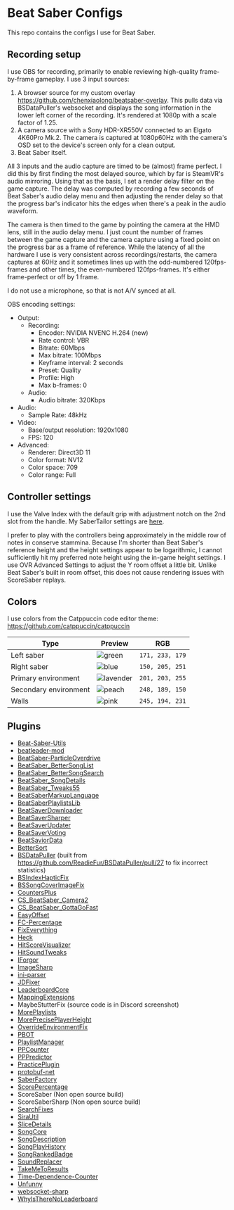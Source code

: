 # Beat Saber Configs

This repo contains the configs I use for Beat Saber.

## Recording setup

I use OBS for recording, primarily to enable reviewing high-quality frame-by-frame gameplay. I use 3 input sources:

1. A browser source for my custom overlay https://github.com/chenxiaolong/beatsaber-overlay. This pulls data via BSDataPuller's websocket and displays the song information in the lower left corner of the recording. It's rendered at 1080p with a scale factor of 1.25.
2. A camera source with a Sony HDR-XR550V connected to an Elgato 4K60Pro Mk.2. The camera is captured at 1080p60Hz with the camera's OSD set to the device's screen only for a clean output.
3. Beat Saber itself.

All 3 inputs and the audio capture are timed to be (almost) frame perfect. I did this by first finding the most delayed source, which by far is SteamVR's audio mirroring. Using that as the basis, I set a render delay filter on the game capture. The delay was computed by recording a few seconds of Beat Saber's audio delay menu and then adjusting the render delay so that the progress bar's indicator hits the edges when there's a peak in the audio waveform.

The camera is then timed to the game by pointing the camera at the HMD lens, still in the audio delay menu. I just count the number of frames between the game capture and the camera capture using a fixed point on the progress bar as a frame of reference. While the latency of all the hardware I use is very consistent across recordings/restarts, the camera captures at 60Hz and it sometimes lines up with the odd-numbered 120fps-frames and other times, the even-numbered 120fps-frames. It's either frame-perfect or off by 1 frame.

I do not use a microphone, so that is not A/V synced at all.

OBS encoding settings:

* Output:
    * Recording:
        * Encoder: NVIDIA NVENC H.264 (new)
        * Rate control: VBR
        * Bitrate: 60Mbps
        * Max bitrate: 100Mbps
        * Keyframe interval: 2 seconds
        * Preset: Quality
        * Profile: High
        * Max b-frames: 0
    * Audio:
        * Audio bitrate: 320Kbps
* Audio:
    * Sample Rate: 48kHz
* Video:
    * Base/output resolution: 1920x1080
    * FPS: 120
* Advanced:
    * Renderer: Direct3D 11
    * Color format: NV12
    * Color space: 709
    * Color range: Full

## Controller settings

I use the Valve Index with the default grip with adjustment notch on the 2nd slot from the handle. My SaberTailor settings are [here](UserData/SaberTailor.json).

I prefer to play with the controllers being approximately in the middle row of notes in conserve stammina. Because I'm shorter than Beat Saber's reference height and the height settings appear to be logarithmic, I cannot sufficiently hit my preferred note height using the in-game height settings. I use OVR Advanced Settings to adjust the Y room offset a little bit. Unlike Beat Saber's built in room offset, this does not cause rendering issues with ScoreSaber replays.

## Colors

I use colors from the Catppuccin code editor theme: https://github.com/catppuccin/catppuccin

| Type                  | Preview     | RGB             |
|-----------------------|-------------|-----------------|
| Left saber            | ![green]    | `171, 233, 179` |
| Right saber           | ![blue]     | `150, 205, 251` |
| Primary environment   | ![lavender] | `201, 203, 255` |
| Secondary environment | ![peach]    | `248, 189, 150` |
| Walls                 | ![pink]     | `245, 194, 231` |

[green]: https://raw.githubusercontent.com/catppuccin/catppuccin/dev/assets/palette/circles/green.png
[blue]: https://raw.githubusercontent.com/catppuccin/catppuccin/dev/assets/palette/circles/blue.png
[lavender]: https://raw.githubusercontent.com/catppuccin/catppuccin/dev/assets/palette/circles/lavender.png
[peach]: https://raw.githubusercontent.com/catppuccin/catppuccin/dev/assets/palette/circles/peach.png
[pink]: https://raw.githubusercontent.com/catppuccin/catppuccin/dev/assets/palette/circles/pink.png

## Plugins

* [Beat-Saber-Utils](https://github.com/Kylemc1413/Beat-Saber-Utils)
* [beatleader-mod](https://github.com/BeatLeader/beatleader-mod)
* [BeatSaber-ParticleOverdrive](https://github.com/Shadnix-was-taken/BeatSaber-ParticleOverdrive)
* [BeatSaber_BetterSongList](https://github.com/kinsi55/BeatSaber_BetterSongList)
* [BeatSaber_BetterSongSearch](https://github.com/kinsi55/BeatSaber_BetterSongSearch)
* [BeatSaber_SongDetails](https://github.com/kinsi55/BeatSaber_SongDetails)
* [BeatSaber_Tweaks55](https://github.com/kinsi55/BeatSaber_Tweaks55)
* [BeatSaberMarkupLanguage](https://github.com/monkeymanboy/BeatSaberMarkupLanguage)
* [BeatSaberPlaylistsLib](https://github.com/Zingabopp/BeatSaberPlaylistsLib)
* [BeatSaverDownloader](https://github.com/Top-Cat/BeatSaverDownloader)
* [BeatSaverSharper](https://github.com/Auros/BeatSaverSharper)
* [BeatSaverUpdater](https://github.com/rithik-b/BeatSaverUpdater)
* [BeatSaverVoting](https://github.com/Top-Cat/BeatSaverVoting)
* [BeatSaviorData](https://github.com/Mystogan98/BeatSaviorData)
* [BetterSort](https://github.com/nanikit/BetterSort)
* [BSDataPuller](https://github.com/kOFReadie/BSDataPuller) (built from https://github.com/ReadieFur/BSDataPuller/pull/27 to fix incorrect statistics)
* [BSIndexHapticFix](https://github.com/hardcpp/BSIndexHapticFix)
* [BSSongCoverImageFix](https://github.com/madewithlinux/BSSongCoverImageFix)
* [CountersPlus](https://github.com/Caeden117/CountersPlus)
* [CS_BeatSaber_Camera2](https://github.com/kinsi55/CS_BeatSaber_Camera2)
* [CS_BeatSaber_GottaGoFast](https://github.com/kinsi55/CS_BeatSaber_GottaGoFast)
* [EasyOffset](https://github.com/Reezonate/EasyOffset)
* [FC-Percentage](https://github.com/ChirpyMisha/FC-Percentage)
* [FixEverything](https://github.com/ItsKaitlyn03/FixEverything)
* [Heck](https://github.com/Aeroluna/Heck)
* [HitScoreVisualizer](https://github.com/ErisApps/HitScoreVisualizer)
* [HitSoundTweaks](https://github.com/GalaxyMaster2/HitsoundTweaks)
* [IForgor](https://github.com/ckosmic/IForgor)
* [ImageSharp](https://github.com/SixLabors/ImageSharp)
* [ini-parser](https://github.com/rickyah/ini-parser)
* [JDFixer](https://github.com/zeph-yr/JDFixer)
* [LeaderboardCore](https://github.com/rithik-b/LeaderboardCore)
* [MappingExtensions](https://github.com/Kylemc1413/MappingExtensions)
* MaybeStutterFix (source code is in Discord screenshot)
* [MorePlaylists](https://github.com/rithik-b/MorePlaylists)
* [MorePrecisePlayerHeight](https://github.com/ErisApps/MorePrecisePlayerHeight)
* [OverrideEnvironmentFix](https://github.com/rfcaps/OverrideEnvironmentFix)
* [PBOT](https://github.com/Auros/PBOT)
* [PlaylistManager](https://github.com/rithik-b/PlaylistManager)
* [PPCounter](https://github.com/PulseLane/PPCounter)
* [PPPredictor](https://github.com/no-1-noob/PPPredictor)
* [PracticePlugin](https://github.com/denpadokei/PracticePlugin)
* [protobuf-net](https://github.com/protobuf-net/protobuf-net)
* [SaberFactory](https://github.com/ToniMacaroni/SaberFactory)
* [ScorePercentage](https://github.com/Idlebawb/ScorePercentage)
* ScoreSaber (Non open source build)
* ScoreSaberSharp (Non open source build)
* [SearchFixes](https://github.com/rithik-b/SearchFixes)
* [SiraUtil](https://github.com/Auros/SiraUtil)
* [SliceDetails](https://github.com/ckosmic/SliceDetails)
* [SongCore](https://github.com/Kylemc1413/SongCore)
* [SongDescription](https://github.com/blackorbit1/SongDescription)
* [SongPlayHistory](https://github.com/qe201020335/SongPlayHistory)
* [SongRankedBadge](https://github.com/qe201020335/SongRankedBadge)
* [SoundReplacer](https://github.com/SamuelTulach/SoundReplacer)
* [TakeMeToResults](https://github.com/rithik-b/TakeMeToResults)
* [Time-Dependence-Counter](https://github.com/PulseLane/Time-Dependence-Counter)
* [Unfunny](https://github.com/ItsKaitlyn03/Unfunny)
* [websocket-sharp](https://github.com/sta/websocket-sharp)
* [WhyIsThereNoLeaderboard](https://github.com/legoandmars/WhyIsThereNoLeaderboard)
